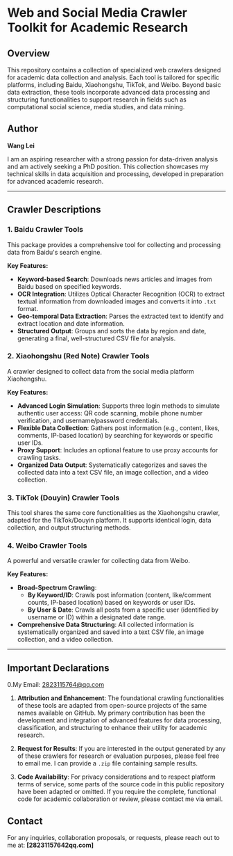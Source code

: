 # Web and Social Media Crawler Toolkit for Academic Research

## Overview

This repository contains a collection of specialized web crawlers designed for academic data collection and analysis. Each tool is tailored for specific platforms, including Baidu, Xiaohongshu, TikTok, and Weibo. Beyond basic data extraction, these tools incorporate advanced data processing and structuring functionalities to support research in fields such as computational social science, media studies, and data mining.

## Author

**Wang Lei**

I am an aspiring researcher with a strong passion for data-driven analysis and am actively seeking a PhD position. This collection showcases my technical skills in data acquisition and processing, developed in preparation for advanced academic research.

---

## Crawler Descriptions

### 1. Baidu Crawler Tools

This package provides a comprehensive tool for collecting and processing data from Baidu's search engine.

**Key Features:**
- **Keyword-based Search**: Downloads news articles and images from Baidu based on specified keywords.
- **OCR Integration**: Utilizes Optical Character Recognition (OCR) to extract textual information from downloaded images and converts it into `.txt` format.
- **Geo-temporal Data Extraction**: Parses the extracted text to identify and extract location and date information.
- **Structured Output**: Groups and sorts the data by region and date, generating a final, well-structured CSV file for analysis.

### 2. Xiaohongshu (Red Note) Crawler Tools

A crawler designed to collect data from the social media platform Xiaohongshu.

**Key Features:**
- **Advanced Login Simulation**: Supports three login methods to simulate authentic user access: QR code scanning, mobile phone number verification, and username/password credentials.
- **Flexible Data Collection**: Gathers post information (e.g., content, likes, comments, IP-based location) by searching for keywords or specific user IDs.
- **Proxy Support**: Includes an optional feature to use proxy accounts for crawling tasks.
- **Organized Data Output**: Systematically categorizes and saves the collected data into a text CSV file, an image collection, and a video collection.

### 3. TikTok (Douyin) Crawler Tools

This tool shares the same core functionalities as the Xiaohongshu crawler, adapted for the TikTok/Douyin platform. It supports identical login, data collection, and output structuring methods.

### 4. Weibo Crawler Tools

A powerful and versatile crawler for collecting data from Weibo.

**Key Features:**
- **Broad-Spectrum Crawling**:
  - **By Keyword/ID**: Crawls post information (content, like/comment counts, IP-based location) based on keywords or user IDs.
  - **By User & Date**: Crawls all posts from a specific user (identified by username or ID) within a designated date range.
- **Comprehensive Data Structuring**: All collected information is systematically organized and saved into a text CSV file, an image collection, and a video collection.

---

## Important Declarations

0.My Email: 2823115764@qq.com

1.  **Attribution and Enhancement**: The foundational crawling functionalities of these tools are adapted from open-source projects of the same names available on GitHub. My primary contribution has been the development and integration of advanced features for data processing, classification, and structuring to enhance their utility for academic research.

2.  **Request for Results**: If you are interested in the output generated by any of these crawlers for research or evaluation purposes, please feel free to email me. I can provide a `.zip` file containing sample results.

3.  **Code Availability**: For privacy considerations and to respect platform terms of service, some parts of the source code in this public repository have been adapted or omitted. If you require the complete, functional code for academic collaboration or review, please contact me via email.

## Contact

For any inquiries, collaboration proposals, or requests, please reach out to me at: **[28231157642qq.com]**

